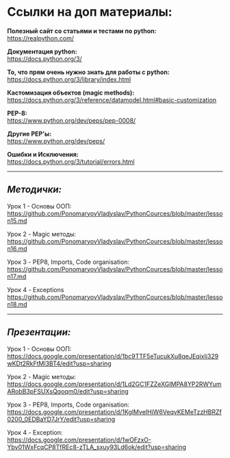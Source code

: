 **Ссылки на доп материалы:**
=============

**Полезный сайт со статьями и тестами по python:**\
https://realpython.com/

**Документация python:**\
https://docs.python.org/3/

**То, что прям очень нужно знать для работы с python:**\
https://docs.python.org/3/library/index.html

**Кастомизация объектов (magic methods):**\
https://docs.python.org/3/reference/datamodel.html#basic-customization

**PEP-8:**\
https://www.python.org/dev/peps/pep-0008/

**Другие PEP'ы:**\
https://www.python.org/dev/peps/

**Ошибки и Исключения:**\
https://docs.python.org/3/tutorial/errors.html
_____
***Методички:***
-------

Урок 1 - Основы ООП:\
https://github.com/PonomaryovVladyslav/PythonCources/blob/master/lesson15.md

Урок 2 - Magic методы:\
https://github.com/PonomaryovVladyslav/PythonCources/blob/master/lesson16.md

Урок 3 - PEP8, Imports, Code organisation:\
https://github.com/PonomaryovVladyslav/PythonCources/blob/master/lesson17.md

Урок 4 - Exceptions
https://github.com/PonomaryovVladyslav/PythonCources/blob/master/lesson18.md

_____
***Презентации:***
---------
Урок 1 - Основы ООП:\
https://docs.google.com/presentation/d/1bc9TTF5eTucukXu8qeJEqixIi329wKDt2RkFtMl3BT4/edit?usp=sharing

Урок 2 - Magic методы:\
https://docs.google.com/presentation/d/1Ld2GC1FZZeXGIMPA8YP2RWYumARobB3pFSUXsQqoqm0/edit?usp=sharing

Урок 3 - PEP8, Imports, Code organisation:\
https://docs.google.com/presentation/d/1KglMveIHjW6VeqvKEMeTzzHBRZf0200_0EDBaYD7JrY/edit?usp=sharing

Урок 4 - Exception:\
https://docs.google.com/presentation/d/1wOFzxO-Ybv01WxFcqCP8TfREc8-zTLA_sxuy93Ld6ok/edit?usp=sharing